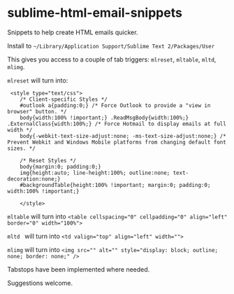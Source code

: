 sublime-html-email-snippets
===========================

Snippets to help create HTML emails quicker.


Install to `~/Library/Application Support/Sublime Text 2/Packages/User`


This gives you access to a couple of tab triggers: `mlreset`, `mltable`, `mltd`, `mlimg`.


`mlreset` will turn into:
```
 <style type="text/css">
    /* Client-specific Styles */
    #outlook a{padding:0;} /* Force Outlook to provide a "view in browser" button. */
    body{width:100% !important;} .ReadMsgBody{width:100%;} .ExternalClass{width:100%;} /* Force Hotmail to display emails at full width */
    body{-webkit-text-size-adjust:none; -ms-text-size-adjust:none;} /* Prevent Webkit and Windows Mobile platforms from changing default font sizes. */
  
    /* Reset Styles */
    body{margin:0; padding:0;}
    img{height:auto; line-height:100%; outline:none; text-decoration:none;}
    #backgroundTable{height:100% !important; margin:0; padding:0; width:100% !important;}
  
    </style>
```

`mltable` will turn into `<table cellspacing="0" cellpadding="0" align="left" border="0" width="100%">`

`mltd ` will turn into `<td valign="top" align="left" width="">`

`mlimg` will turn into `<img src="" alt="" style="display: block; outline; none; border: none;" />`

Tabstops have been implemented where needed.

Suggestions welcome.
